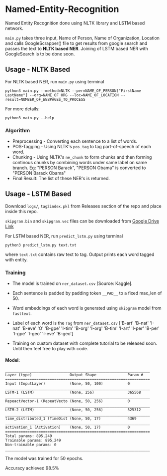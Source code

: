 # Named-Entity-Recognition

Named Entity Recognition done using NLTK library and LSTM based network.

`main.py` takes three input, Name of Person, Name of Organization, Location and calls GoogleScrapper() file to get results from google search and passes the text to **NLTK based NER**. Joining of LSTM based NER with GoogleSearch is to be done soon.

## Usage - NLTK Based

For NLTK based NER, run `main.py` using terminal

`python3 main.py --method=NLTK --per=NAME_OF_PERSON["FirstName LastName"] --org=NAME_OF_ORG --loc=NAME_OF_LOCATION --result=NUMBER_OF_WEBPAGES_TO_PROCESS`

For more details:

`python3 main.py --help`

### Algorithm

 - Preprocessing - Converting each sentence to a list of words.
 - POS-Tagging - Using NLTK's `pos_tag` to tag part-of-speech of each word.
 - Chunking - Using NLTK's `ne_chunk` to form chunks and then forming continous chunks by combining words under same label on same branch. Eg: "PERSON Barack", "PERSON Obama" is converted to "PERSON Barack Obama"
 - Final Result: The list of these NER's is returned.

## Usage - LSTM Based

Download `logs/`, `tag2index.pkl` from  Releases section of the repo and place inside this repo.

`skipgram.bin` and `skipgram.vec` files can be downloaded from [Google Drive Link](https://drive.google.com/open?id=1EEzTdbGC0DI6mrIsfx89sVIVolfTEaIu)

For LSTM based NER, run `predict_lstm.py` using terminal

`python3 predict_lstm.py text.txt`

where `text.txt` contains raw text to tag. Output prints each word tagged with entity.

### Training

  - The model is trained on `ner_dataset.csv` [Source: Kaggle].
  - Each sentence is padded by padding token `__PAD__` to a fixed max_len of 50.
  - Word embeddings of each word is generated using `skipgram` model from `fasttext`.
  - Label of each word is the `Tag` from `ner_dataset.csv` ['B-art' 'B-nat' 'I-nat' 'B-eve' 'O' 'B-gpe' 'I-tim' 'B-org' 'I-org' 'B-tim' 'I-art' 'I-per' 'B-per' 'I-gpe' 'I-geo' 'I-eve' 'B-geo']
  
  - Training on custom dataset with complete tutorial to be released soon. Until then feel free to play with code.
#### Model:
```
_________________________________________________________________
Layer (type)                 Output Shape              Param #   
=================================================================
Input (InputLayer)           (None, 50, 100)           0         
_________________________________________________________________
LSTM-1 (LSTM)                (None, 256)               365568    
_________________________________________________________________
RepeactVector-1 (RepeatVecto (None, 50, 256)           0         
_________________________________________________________________
LSTM-2 (LSTM)                (None, 50, 256)           525312    
_________________________________________________________________
time_distributed_1 (TimeDist (None, 50, 17)            4369      
_________________________________________________________________
activation_1 (Activation)    (None, 50, 17)            0         
=================================================================
Total params: 895,249
Trainable params: 895,249
Non-trainable params: 0
_________________________________________________________________

```

The model was trained for 50 epochs. 

Accuracy achieved 98.5%


